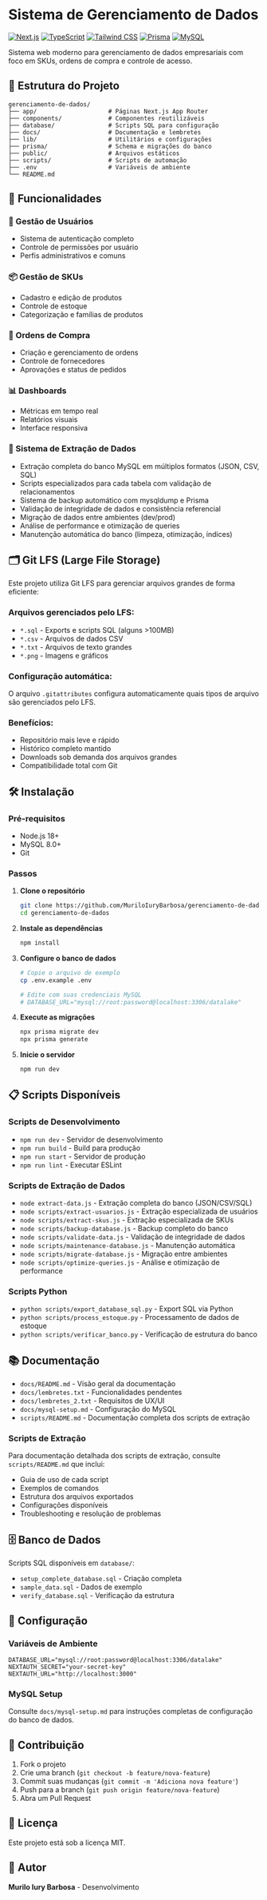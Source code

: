 # Sistema de Gerenciamento de Dados

[![Next.js](https://img.shields.io/badge/Next.js-15.5.2-black)](https://nextjs.org/)
[![TypeScript](https://img.shields.io/badge/TypeScript-5.0-blue)](https://www.typescript.org/)
[![Tailwind CSS](https://img.shields.io/badge/Tailwind_CSS-3.4.1-38B2AC)](https://tailwindcss.com/)
[![Prisma](https://img.shields.io/badge/Prisma-5.15.0-2D3748)](https://www.prisma.io/)
[![MySQL](https://img.shields.io/badge/MySQL-8.0-4479A1)](https://www.mysql.com/)

Sistema web moderno para gerenciamento de dados empresariais com foco em SKUs, ordens de compra e controle de acesso.

## 📁 Estrutura do Projeto

```
gerenciamento-de-dados/
├── app/                    # Páginas Next.js App Router
├── components/             # Componentes reutilizáveis
├── database/               # Scripts SQL para configuração
├── docs/                   # Documentação e lembretes
├── lib/                    # Utilitários e configurações
├── prisma/                 # Schema e migrações do banco
├── public/                 # Arquivos estáticos
├── scripts/                # Scripts de automação
├── .env                    # Variáveis de ambiente
└── README.md
```

## 🚀 Funcionalidades

### 👤 Gestão de Usuários
- Sistema de autenticação completo
- Controle de permissões por usuário
- Perfis administrativos e comuns

### 📦 Gestão de SKUs
- Cadastro e edição de produtos
- Controle de estoque
- Categorização e famílias de produtos

### 🛒 Ordens de Compra
- Criação e gerenciamento de ordens
- Controle de fornecedores
- Aprovações e status de pedidos

### 📊 Dashboards
- Métricas em tempo real
- Relatórios visuais
- Interface responsiva

### 🔄 Sistema de Extração de Dados
- Extração completa do banco MySQL em múltiplos formatos (JSON, CSV, SQL)
- Scripts especializados para cada tabela com validação de relacionamentos
- Sistema de backup automático com mysqldump e Prisma
- Validação de integridade de dados e consistência referencial
- Migração de dados entre ambientes (dev/prod)
- Análise de performance e otimização de queries
- Manutenção automática do banco (limpeza, otimização, índices)

## 🗂️ Git LFS (Large File Storage)

Este projeto utiliza Git LFS para gerenciar arquivos grandes de forma eficiente:

### Arquivos gerenciados pelo LFS:
- `*.sql` - Exports e scripts SQL (alguns >100MB)
- `*.csv` - Arquivos de dados CSV
- `*.txt` - Arquivos de texto grandes
- `*.png` - Imagens e gráficos

### Configuração automática:
O arquivo `.gitattributes` configura automaticamente quais tipos de arquivo são gerenciados pelo LFS.

### Benefícios:
- Repositório mais leve e rápido
- Histórico completo mantido
- Downloads sob demanda dos arquivos grandes
- Compatibilidade total com Git

## 🛠️ Instalação

### Pré-requisitos
- Node.js 18+
- MySQL 8.0+
- Git

### Passos
1. **Clone o repositório**
   ```bash
   git clone https://github.com/MuriloIuryBarbosa/gerenciamento-de-dados.git
   cd gerenciamento-de-dados
   ```

2. **Instale as dependências**
   ```bash
   npm install
   ```

3. **Configure o banco de dados**
   ```bash
   # Copie o arquivo de exemplo
   cp .env.example .env

   # Edite com suas credenciais MySQL
   # DATABASE_URL="mysql://root:password@localhost:3306/datalake"
   ```

4. **Execute as migrações**
   ```bash
   npx prisma migrate dev
   npx prisma generate
   ```

5. **Inicie o servidor**
   ```bash
   npm run dev
   ```

## 📋 Scripts Disponíveis

### Scripts de Desenvolvimento
- `npm run dev` - Servidor de desenvolvimento
- `npm run build` - Build para produção
- `npm run start` - Servidor de produção
- `npm run lint` - Executar ESLint

### Scripts de Extração de Dados
- `node extract-data.js` - Extração completa do banco (JSON/CSV/SQL)
- `node scripts/extract-usuarios.js` - Extração especializada de usuários
- `node scripts/extract-skus.js` - Extração especializada de SKUs
- `node scripts/backup-database.js` - Backup completo do banco
- `node scripts/validate-data.js` - Validação de integridade de dados
- `node scripts/maintenance-database.js` - Manutenção automática
- `node scripts/migrate-database.js` - Migração entre ambientes
- `node scripts/optimize-queries.js` - Análise e otimização de performance

### Scripts Python
- `python scripts/export_database_sql.py` - Export SQL via Python
- `python scripts/process_estoque.py` - Processamento de dados de estoque
- `python scripts/verificar_banco.py` - Verificação de estrutura do banco

## 📚 Documentação

- `docs/README.md` - Visão geral da documentação
- `docs/lembretes.txt` - Funcionalidades pendentes
- `docs/lembretes_2.txt` - Requisitos de UX/UI
- `docs/mysql-setup.md` - Configuração do MySQL
- `scripts/README.md` - Documentação completa dos scripts de extração

### Scripts de Extração
Para documentação detalhada dos scripts de extração, consulte `scripts/README.md` que inclui:
- Guia de uso de cada script
- Exemplos de comandos
- Estrutura dos arquivos exportados
- Configurações disponíveis
- Troubleshooting e resolução de problemas

## 🗄️ Banco de Dados

Scripts SQL disponíveis em `database/`:
- `setup_complete_database.sql` - Criação completa
- `sample_data.sql` - Dados de exemplo
- `verify_database.sql` - Verificação da estrutura

## 🔧 Configuração

### Variáveis de Ambiente
```env
DATABASE_URL="mysql://root:password@localhost:3306/datalake"
NEXTAUTH_SECRET="your-secret-key"
NEXTAUTH_URL="http://localhost:3000"
```

### MySQL Setup
Consulte `docs/mysql-setup.md` para instruções completas de configuração do banco de dados.

## 🤝 Contribuição

1. Fork o projeto
2. Crie uma branch (`git checkout -b feature/nova-feature`)
3. Commit suas mudanças (`git commit -m 'Adiciona nova feature'`)
4. Push para a branch (`git push origin feature/nova-feature`)
5. Abra um Pull Request

## 📄 Licença

Este projeto está sob a licença MIT.

## 👥 Autor

**Murilo Iury Barbosa** - Desenvolvimento
